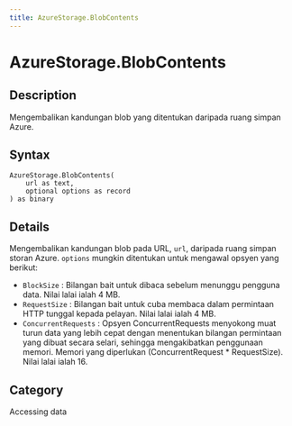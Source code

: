 ```yaml
---
title: AzureStorage.BlobContents
---
```


# AzureStorage.BlobContents


## Description

Mengembalikan kandungan blob yang ditentukan daripada ruang simpan Azure.


## Syntax

```powerquery
AzureStorage.BlobContents(
    url as text,
    optional options as record
) as binary
```


## Details

Mengembalikan kandungan blob pada URL, <code>url</code>, daripada ruang simpan storan Azure. <code>options</code> mungkin ditentukan untuk mengawal opsyen yang berikut:    <ul><li><code>BlockSize</code> : Bilangan bait untuk dibaca sebelum menunggu pengguna data. Nilai lalai ialah 4 MB.</li><li><code>RequestSize</code> : Bilangan bait untuk cuba membaca dalam permintaan HTTP tunggal kepada pelayan. Nilai lalai ialah 4 MB.</li><li><code>ConcurrentRequests</code> : Opsyen ConcurrentRequests menyokong muat turun data yang lebih cepat dengan menentukan bilangan permintaan yang dibuat secara selari, sehingga mengakibatkan penggunaan memori. Memori yang diperlukan (ConcurrentRequest \* RequestSize). Nilai lalai ialah 16.</li></ul>



## Category
Accessing data
